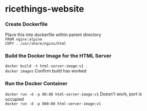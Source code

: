 # ricethings-website

### Create Dockerfile

Place this into dockerfile within parent directory<br>
`FROM nginx:alpine` <br>
`COPY . /usr/share/nginx/html`


### Build the Docker Image for the HTML Server

`docker build -t html-server-image:v1 .`<br>
`docker images` <t> Confirm build has worked

### Run the Docker Container

`docker run -d -p 80:80 html-server-image:v1` Doesn't work, port is occupied<br>
`docker run -d -p 800:80 html-server-image:v1`


